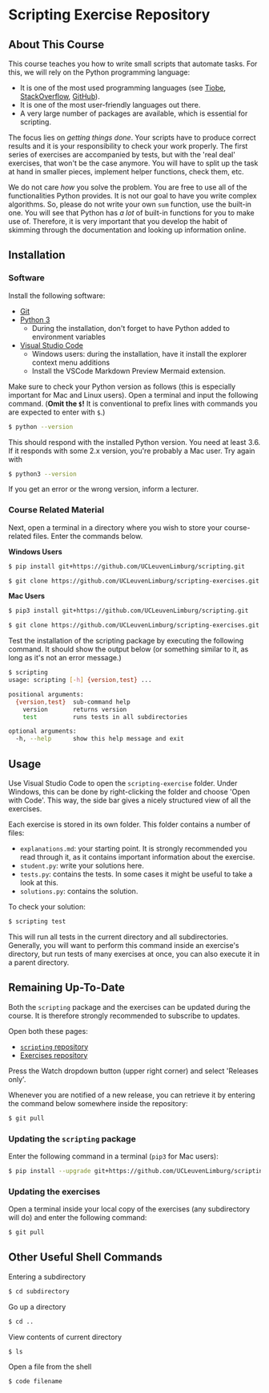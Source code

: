 # Scripting Exercise Repository

## About This Course

This course teaches you how to write small scripts that automate tasks.
For this, we will rely on the Python programming language:

* It is one of the most used programming languages (see [Tiobe](https://www.tiobe.com/tiobe-index/), [StackOverflow](https://insights.stackoverflow.com/survey/2018#most-popular-technologies), [GitHub](https://octoverse.github.com/projects#languages)).
* It is one of the most user-friendly languages out there.
* A very large number of packages are available, which is essential for scripting.

The focus lies on *getting things done*. Your scripts have to produce
correct results and it is your responsibility to check your work properly.
The first series of exercises are accompanied by tests,
but with the 'real deal' exercises, that won't be the case anymore.
You will have to split up the task at hand in smaller pieces,
implement helper functions, check them, etc.

We do not care *how* you solve the problem. You are free
to use all of the functionalities Python provides. It is not our
goal to have you write complex algorithms. So, please
do not write your own `sum` function, use the built-in one.
You will see that Python has *a lot* of built-in functions
for you to make use of. Therefore, it is very important
that you develop the habit of skimming through the documentation
and looking up information online.

## Installation

### Software

Install the following software:

* [Git](https://git-scm.com/)
* [Python 3](https://www.python.org/downloads/)
  * During the installation, don't forget to have Python added to environment variables
* [Visual Studio Code](https://code.visualstudio.com/)
  * Windows users: during the installation, have it install the explorer context menu additions
  * Install the VSCode Markdown Preview Mermaid extension.

Make sure to check your Python version as follows (this is especially
important for Mac and Linux users). Open a terminal and input the following command.
(**Omit the `$`!** It is conventional to prefix
lines with commands you are expected to enter with `$`.)

```bash
$ python --version
```

This should respond with the installed Python version. You need at least 3.6.
If it responds with some 2.x version, you're probably a Mac user. Try again with

```bash
$ python3 --version
```

If you get an error or the wrong version, inform a lecturer.

### Course Related Material

Next, open a terminal in a directory where you wish to store your course-related files.
Enter the commands below.

**Windows Users**
```bash
$ pip install git+https://github.com/UCLeuvenLimburg/scripting.git

$ git clone https://github.com/UCLeuvenLimburg/scripting-exercises.git
```

**Mac Users**
```bash
$ pip3 install git+https://github.com/UCLeuvenLimburg/scripting.git

$ git clone https://github.com/UCLeuvenLimburg/scripting-exercises.git
```

Test the installation of the scripting package by executing the following command.
It should show the output below (or something similar to it, as long as it's not an error message.)

```bash
$ scripting
usage: scripting [-h] {version,test} ...

positional arguments:
  {version,test}  sub-command help
    version       returns version
    test          runs tests in all subdirectories

optional arguments:
  -h, --help      show this help message and exit
```

## Usage

Use Visual Studio Code to open the `scripting-exercise` folder. Under Windows, this can be done by right-clicking the folder and choose 'Open with Code'. This way, the side bar gives a nicely structured view of all the exercises.

Each exercise is stored in its own folder. This folder contains a number of files:

* `explanations.md`: your starting point. It is strongly recommended you read through it, as it contains important information about the exercise.
* `student.py`: write your solutions here.
* `tests.py`: contains the tests. In some cases it might be useful to take a look at this.
* `solutions.py`: contains the solution.

To check your solution:

```bash
$ scripting test
```

This will run all tests in the current directory and all subdirectories. Generally, you will want to perform this command inside an exercise's directory, but run tests of many exercises at once, you can also execute it in a parent directory.

## Remaining Up-To-Date

Both the `scripting` package and the exercises can be updated
during the course. It is therefore strongly recommended
to subscribe to updates.

Open both these pages:

* [`scripting` repository](https://github.com/UCLeuvenLimburg/scripting)
* [Exercises repository](https://github.com/UCLeuvenLimburg/scripting-exercises)

Press the Watch dropdown button (upper right corner)
and select 'Releases only'.

Whenever you are notified of a new release, you can retrieve
it by entering the command below somewhere inside the repository:

```bash
$ git pull
```

### Updating the `scripting` package

Enter the following command in a terminal (`pip3` for Mac users):

```bash
$ pip install --upgrade git+https://github.com/UCLeuvenLimburg/scripting.git
```

### Updating the exercises

Open a terminal inside your local copy of the exercises (any subdirectory will do)
and enter the following command:

```bash
$ git pull
```


## Other Useful Shell Commands

Entering a subdirectory

```bash
$ cd subdirectory
```

Go up a directory

```bash
$ cd ..
```

View contents of current directory

```bash
$ ls
```

Open a file from the shell

```bash
$ code filename
```
